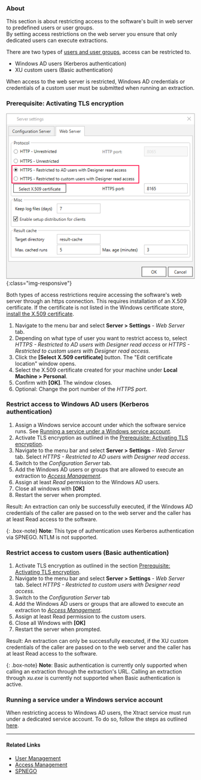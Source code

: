 ### About

This section is about restricting access to the software's built in web server to predefined users or user groups. <br>
By setting access restrictions on the web server you ensure that only dedicated users can execute extractions. 

There are two types of [users and user groups](user-management#users-and-user-groups), access can be restricted to. 
- Windows AD users (Kerberos authentication)
- XU custom users (Basic authentication) 

When access to the web server is restricted, Windows AD credentials or credentials of a custom user must be submitted when running an extraction.

[//]: # (How is it submitted? If there is a window where you have to enter your credential maybe post a screenshot of that instead of the webserver settings window - maybe put that below to prerequisites)


### Prerequisite: Activating TLS encryption

![webserver settings](/img/content/xu/server-settings-security.png){:class="img-responsive"}

Both types of access restrictions require accessing the software's web server through an https connection. This requires installation of an X.509 certificate.
If the certificate is not listed in the Windows certificate store, [install the X.509 certificate](./install-x.509-Certificate#create-x509-certificate).

1. Navigate to the menu bar and select **Server > Settings** - *Web Server* tab.
2. Depending on what type of user you want to restrict access to, select *HTTPS - Restricted to AD users with Designer read access* or *HTTPS - Restricted to custom users with Designer read access.*
3. Click the **[Select X.509 certificate]** button. The "Edit certificate location" window opens.
4. Select the X.509 certificate created for your machine under **Local Machine > Personal**.
5. Confirm with **[OK]**. The window closes.
6. Optional: Change the port number of the *HTTPS port*.


### Restrict access to Windows AD users (Kerberos authentication) 

1. Assign a Windows service account under which the software service runs. See [Running a service under a Windows service account](./server-security#running-a-service-under-a-windows-service-account).
2. Activate TLS encryption as outlined in the [Prerequisite: Activating TLS encryption](./server-security#prerequisite-activating-tls-encryption).
3. Navigate to the menu bar and select **Server > Settings** - *Web Server* tab. Select *HTTPS - Restricted to AD users with Designer read access*.
4. Switch to the *Configuration Server* tab.
5. Add the Windows AD users or groups that are allowed to execute an extraction to [*Access Management*](./access-management#server-settings). 
6. Assign at least *Read* permission to the Windows AD users.
7. Close all windows with **[OK]**
8. Restart the server when prompted.

Result: An extraction can only be successfully executed, if the Windows AD credentials of the caller are passed on to the web server and the caller has at least Read access to the software.

{: .box-note}
**Note**: This type of authentication uses Kerberos authentication via SPNEGO. NTLM is not supported.



### Restrict access to custom users (Basic authentication)


1. Activate TLS encryption as outlined in the section [Prerequisite: Activating TLS encryption](./server-security#prerequisite-activating-tls-encryption).
2. Navigate to the menu bar and select **Server > Settings** - *Web Server* tab. Select *HTTPS - Restricted to custom users with Designer read access.*
2. Switch to the *Configuration Server* tab
3. Add the Windows AD users or groups that are allowed to execute an extraction to [*Access Management*](./access-management#server-settings).  
4. Assign at least Read permission to the custom users.
5. Close all Windows with **[OK]**
6. Restart the server when prompted.

Result: An extraction can only be successfully  executed, if the XU custom credentials of the caller are passed on to the web server and the caller has at least Read access to the software.


{: .box-note}
**Note**: Basic authentication is currently only supported when calling an extraction through the extraction's URL. Calling an extraction through *xu.exe* is currently not supported when Basic authentication is active.


### Running a service under a Windows service account

When restricting access to Windows AD users, the Xtract service must run under a dedicated service account. To do so, follow the steps as outlined [here](../advanced-techniques/service-account).





*********
#### Related Links
- [User Management](./user-management)
- [Access Management](./access-management)
- [SPNEGO](https://en.wikipedia.org/wiki/SPNEGO)



